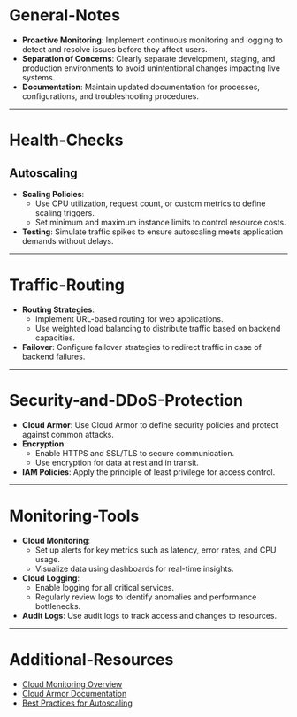 # General-Notes

- **Proactive Monitoring**: Implement continuous monitoring and logging to detect and resolve issues before they affect users.
- **Separation of Concerns**: Clearly separate development, staging, and production environments to avoid unintentional changes impacting live systems.
- **Documentation**: Maintain updated documentation for processes, configurations, and troubleshooting procedures.

---

# Health-Checks
## Autoscaling

- **Scaling Policies**:
    - Use CPU utilization, request count, or custom metrics to define scaling triggers.
    - Set minimum and maximum instance limits to control resource costs.
- **Testing**: Simulate traffic spikes to ensure autoscaling meets application demands without delays.

---
# Traffic-Routing

- **Routing Strategies**:
    - Implement URL-based routing for web applications.
    - Use weighted load balancing to distribute traffic based on backend capacities.
- **Failover**: Configure failover strategies to redirect traffic in case of backend failures.

---
# Security-and-DDoS-Protection

- **Cloud Armor**: Use Cloud Armor to define security policies and protect against common attacks.
- **Encryption**:
    - Enable HTTPS and SSL/TLS to secure communication.
    - Use encryption for data at rest and in transit.
- **IAM Policies**: Apply the principle of least privilege for access control.

---
# Monitoring-Tools

- **Cloud Monitoring**:
    - Set up alerts for key metrics such as latency, error rates, and CPU usage.
    - Visualize data using dashboards for real-time insights.
- **Cloud Logging**:
    - Enable logging for all critical services.
    - Regularly review logs to identify anomalies and performance bottlenecks.
- **Audit Logs**: Use audit logs to track access and changes to resources.

---
# Additional-Resources

- [Cloud Monitoring Overview](https://cloud.google.com/monitoring/docs)
- [Cloud Armor Documentation](https://cloud.google.com/armor/docs)
- [Best Practices for Autoscaling](https://cloud.google.com/compute/docs/autoscaler/best-practices)